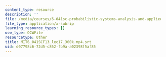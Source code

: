 ```yaml
---
content_type: resource
description: ''
file: /media/courses/6-041sc-probabilistic-systems-analysis-and-applied-probability-fall-2013/d07798c672d5c862fb9aa02398f5af85_MIT6_041SCF13_lec17_300k.mp4.srt
file_type: application/x-subrip
learning_resource_types: []
ocw_type: OCWFile
resourcetype: Other
title: MIT6_041SCF13_lec17_300k.mp4.srt
uid: d07798c6-72d5-c862-fb9a-a02398f5af85
---
```

